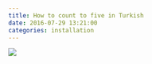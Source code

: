 ```yaml
---
title: How to count to five in Turkish
date: 2016-07-29 13:21:00
categories: installation
---
```


<img src="{{ site.baseurl }}/images/raw/yasak.jpg">
